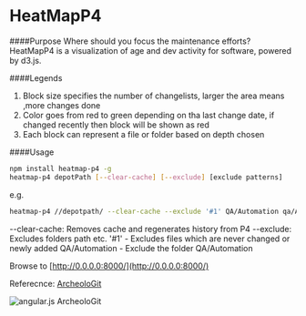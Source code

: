 HeatMapP4
===========

####Purpose
Where should you focus the maintenance efforts? HeatMapP4 is a visualization of age and dev activity for software, powered by d3.js.

####Legends
1. Block size specifies the number of changelists, larger the area means ,more changes done
2. Color goes from red to green depending on tha last change date, if changed recently then block will be shown as red
3. Each block can represent a file or folder based on depth chosen

####Usage
```sh
npm install heatmap-p4 -g
heatmap-p4 depotPath [--clear-cache] [--exclude] [exclude patterns]
```

e.g.
```sh
heatmap-p4 //depotpath/ --clear-cache --exclude '#1' QA/Automation qa/Automation
```
--clear-cache: Removes cache and regenerates history from P4
--exclude: Excludes folders path etc.
'#1' - Excludes files which are never changed or newly added
QA/Automation - Exclude the folder QA/Automation

Browse to [http://0.0.0.0:8000/](http://0.0.0.0:8000/)


Referecnce: [ArcheoloGit](https://github.com/marmelab/ArcheoloGit)


![angular.js ArcheoloGit](http://marmelab.com/ArcheoloGit/angularjs.png)